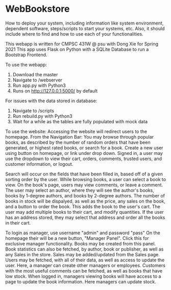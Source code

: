 # WebBookstore

How to deploy your system, including information like system environment, dependent software, steps/scripts to start your systems, etc.
Also, it should include where to find and how to use each of your functionalities.

This webapp is written for CMPSC 431W @ psu with Dong Xie for Spring 2021
This app uses Flask on Python with a SQLite Database to run a Bootstrap Frontend.

To use the webapp:
1. Download the master
2. Navigate to /webserver
3. Run app.py with Python3
4. Runs on http://127.0.0.1:5000/ by default

For issues with the data stored in database:
1. Navigate to /scripts
2. Run rebuild.py with Python3
3. Wait for a while as the tables are fully populated with mock data

To use the website:
Accessing the website will redirect users to the homepage.
From the Navigation Bar:
You may browse through popular books, as described by the number of random orders that have been generated, or highest rated books, or search for a book.
Create a new user using button on homepage, or link under drop down.
Signed in, a user may use the dropdown to view their cart, orders, comments, trusted users, and customer information, or logout.

Search will occur on the fields that have been filled in, based off of a given sorting order by the user.
While browsing books, a user can select a book to view.
On the book's page, users may view comments, or leave a comment.
The user may select an author, where they will see the author's books, books by 1-degree authors, and books by 2-degree authors.
The number of books in stock will be dispalyed, as well as the price, any sales on the book, and a button to order the book.
This adds the book to the user's cart. The user may add multiple books to their cart, and modify quantities.
If the user has an address stored, they may select that address and order all the books in their cart.

To login as manager, use username "admin" and password "pass"
On the homepage their will be a new button, "Manager Panel". Click this for exclusive manager functionality.
Books may be created from this panel.
Book statistics can also be fetched, by author, book or publisher, as well as any Sales in the store. Sales may be added/updated from the Sales page.
Users may be fetched, with all of their data, as well as access to update the user. Here, a manager can create other managers or employees.
Customers with the most useful comments can be fetched, as well as books that have low stock.
When logged in, managers viewing books will have access to a page to update the book information. Here managers can update stock.
